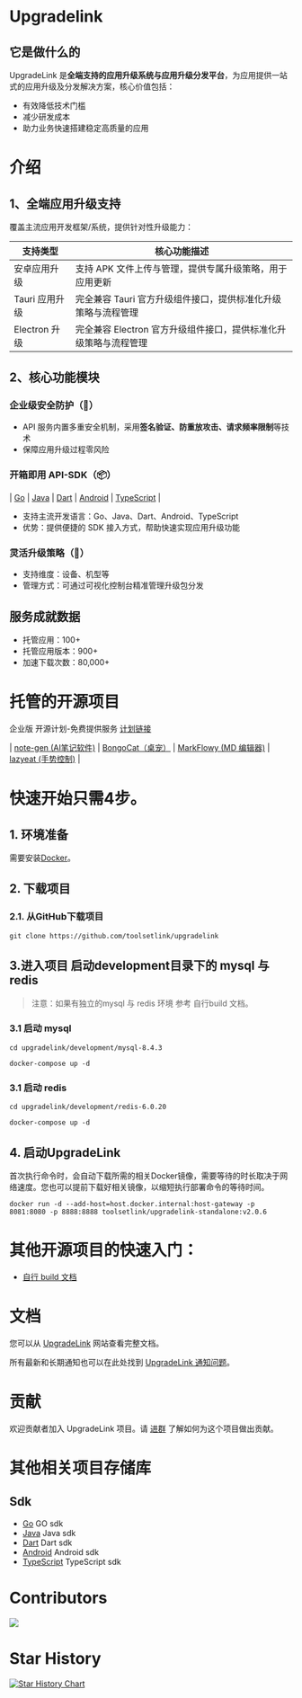 # Upgradelink

## 它是做什么的
UpgradeLink 是**全端支持的应用升级系统与应用升级分发平台**，为应用提供一站式的应用升级及分发解决方案，核心价值包括：
- 有效降低技术门槛
- 减少研发成本
- 助力业务快速搭建稳定高质量的应用

# 介绍

## 1、全端应用升级支持
覆盖主流应用开发框架/系统，提供针对性升级能力：

| 支持类型        | 核心功能描述                                |
|-------------|---------------------------------------|
| 安卓应用升级      | 支持 APK 文件上传与管理，提供专属升级策略，用于应用更新        |
| Tauri 应用升级  | 完全兼容 Tauri 官方升级组件接口，提供标准化升级策略与流程管理    |
| Electron 升级 | 完全兼容 Electron 官方升级组件接口，提供标准化升级策略与流程管理 |


## 2、核心功能模块

### 企业级安全防护（🔐）
- API 服务内置多重安全机制，采用**签名验证、防重放攻击、请求频率限制**等技术
- 保障应用升级过程零风险
### 开箱即用 API-SDK（📦）
| [Go](https://github.com/toolsetlink/upgradelink-api-go) | [Java](https://github.com/toolsetlink/upgradelink-api-java)
| [Dart](https://github.com/toolsetlink/upgradelink-api-dart)
| [Android](https://github.com/toolsetlink/upgradelink-api-android)
| [TypeScript](https://github.com/toolsetlink/upgradelink-api-ts) |

- 支持主流开发语言：Go、Java、Dart、Android、TypeScript
- 优势：提供便捷的 SDK 接入方式，帮助快速实现应用升级功能
### 灵活升级策略（📁）
- 支持维度：设备、机型等
- 管理方式：可通过可视化控制台精准管理升级包分发

## 服务成就数据
- 托管应用：100+
- 托管应用版本：900+
- 加速下载次数：80,000+


# 托管的开源项目
企业版 开源计划-免费提供服务 [计划链接](https://www.toolsetlink.com/upgrade/open-source/plan.html)

| [note-gen (AI笔记软件)](https://notegen.top/en)         | [BongoCat（桌宠）](https://github.com/ayangweb/BongoCat)   | [MarkFlowy (MD 编辑器)](https://github.com/drl990114/MarkFlowy)    | [lazyeat (手势控制)](https://github.com/lanxiuyun/lazyeat)  |


#  快速开始只需4步。

## 1. 环境准备
需要安装[Docker](https://www.docker.com/)。
## 2. 下载项目
### 2.1. 从GitHub下载项目
```shell
git clone https://github.com/toolsetlink/upgradelink
```
## 3.进入项目 启动development目录下的 mysql 与 redis
> 注意：如果有独立的mysql 与 redis 环境 参考 自行build 文档。

### 3.1 启动 mysql

```shell
cd upgradelink/development/mysql-8.4.3
```

```shell
docker-compose up -d
```


### 3.1 启动 redis

```shell
cd upgradelink/development/redis-6.0.20
```

```shell
docker-compose up -d
```

## 4. 启动UpgradeLink

首次执行命令时，会自动下载所需的相关Docker镜像，需要等待的时长取决于网络速度。您也可以提前下载好相关镜像，以缩短执行部署命令的等待时间。

```shell
docker run -d --add-host=host.docker.internal:host-gateway -p 8081:8080 -p 8888:8888 toolsetlink/upgradelink-standalone:v2.0.6
```


# 其他开源项目的快速入门：
- [自行 build 文档](https://www.toolsetlink.com/upgrade/deploy/quick-start-docker2.html)


# 文档
您可以从 [UpgradeLink](https://www.toolsetlink.com/upgrade/) 网站查看完整文档。

所有最新和长期通知也可以在此处找到 [UpgradeLink 通知问题](https://github.com/toolsetlink/upgradelink/issues)。


# 贡献
欢迎贡献者加入 UpgradeLink 项目。请 [进群](https://www.toolsetlink.com/upgrade/communication-group.html) 了解如何为这个项目做出贡献。


# 其他相关项目存储库

## Sdk
- [Go](https://github.com/toolsetlink/upgradelink-api-go)   GO sdk
- [Java](https://github.com/toolsetlink/upgradelink-api-java)   Java sdk
- [Dart](https://github.com/toolsetlink/upgradelink-api-dart)     Dart sdk
- [Android](https://github.com/toolsetlink/upgradelink-api-android)  Android sdk
- [TypeScript](https://github.com/toolsetlink/upgradelink-api-ts) TypeScript sdk




# Contributors

<a href="https://github.com/toolsetlink/upgradelink/graphs/contributors">
  <img src="https://contrib.rocks/image?repo=toolsetlink/upgradelink" />
</a>

# Star History

[![Star History Chart](https://api.star-history.com/svg?repos=toolsetlink/upgradelink&type=Date)](https://www.star-history.com/#toolsetlink/upgradelink&Date)